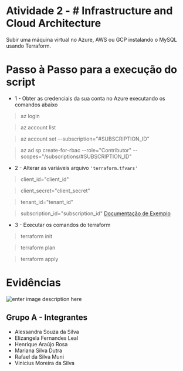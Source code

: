 # Atividade 2 - # Infrastructure and Cloud Architecture

Subir uma máquina virtual no Azure, AWS ou GCP instalando o MySQL usando Terraform.

# Passo à Passo para a execução do script
- 1 - Obter as credenciais da sua conta no Azure executando os comandos abaixo
 > az login
 
 > az account list
 
 > az account set --subscription="#SUBSCRIPTION_ID"
 
 > az ad sp create-for-rbac --role="Contributor" --scopes="/subscriptions/#SUBSCRIPTION_ID"
 
 - 2 - Alterar as variáveis arquivo `'terraform.tfvars'`
 > client_id="client_id"
 
 > client_secret="client_secret"
 
 > tenant_id="tenant_id"
 
 > subscription_id="subscription_id" 
 [Documentação de Exemplo ](https://registry.terraform.io/providers/hashicorp/azurerm/latest/docs/guides/service_principal_client_secret)

 - 3 - Executar os comandos do terraform
> terraform init

> terraform plan

> terraform apply

# Evidências
![enter image description here](https://i.imgur.com/gpRM7XT.png)

## Grupo A - Integrantes
- Alessandra Souza da Silva
- Elizangela Fernandes Leal
- Henrique Araújo Rosa
- Mariana Silva Dutra
- Rafael da Silva Muni
- Vinicius Moreira da Silva
